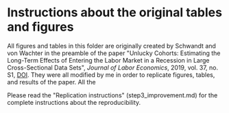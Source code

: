 # Instructions about the original tables and figures
All figures and tables in this folder are originally created by Schwandt and von Wachter in the preamble of the paper "Unlucky Cohorts: Estimating the Long-Term Effects of Entering the Labor Market in a Recession in Large Cross-Sectional Data Sets", _Journal of Labor Economics_, 2019, vol. 37, no. S1, [DOI](https://www.journals.uchicago.edu/doi/abs/10.1086/701046). They were all modified by me in order to replicate figures, tables, and results of the paper. All the 

Please read the "Replication instructions" (step3_improvement.md) for the complete instructions about the reproducibility.
